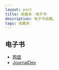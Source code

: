 ```yaml
---
layout: post
title: 收藏夹：电子书
description: 电子书收藏。
tags: 收藏夹
---
```


## **电子书**
* [网盘](http://pan.baidu.com/s/1mgzdvYw)
* [JournalDev](http://www.journaldev.com/dev/java)
